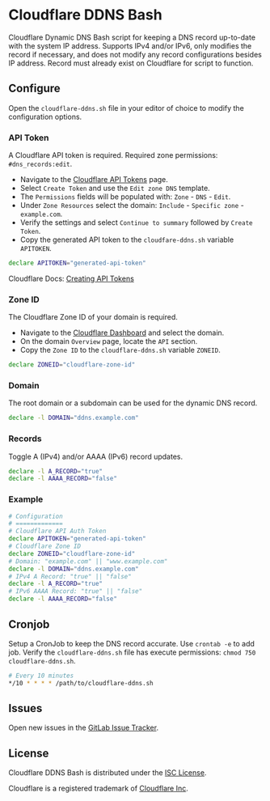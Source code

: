 # Cloudflare DDNS Bash
Cloudflare Dynamic DNS Bash script for keeping a DNS record up-to-date with the system IP address. Supports IPv4 and/or IPv6, only modifies the record if necessary, and does not modify any record configurations besides IP address. Record must already exist on Cloudflare for script to function.

## Configure
Open the `cloudflare-ddns.sh` file in your editor of choice to modify the configuration options.

### API Token
A Cloudflare API token is required. Required zone permissions: `#dns_records:edit`.

+ Navigate to the [Cloudflare API Tokens](https://dash.cloudflare.com/profile/api-tokens) page.
+ Select `Create Token` and use the `Edit zone DNS` template.
+ The `Permissions` fields will be populated with: `Zone` - `DNS` - `Edit`.
+ Under `Zone Resources` select the domain: `Include` - `Specific zone` - `example.com`.
+ Verify the settings and select `Continue to summary` followed by `Create Token`.
+ Copy the generated API token to the `cloudfare-ddns.sh` variable `APITOKEN`.

```bash
declare APITOKEN="generated-api-token"
```

Cloudflare Docs: [Creating API Tokens](https://developers.cloudflare.com/api/tokens/create/)

### Zone ID
The Cloudflare Zone ID of your domain is required.

+ Navigate to the [Cloudflare Dashboard](https://dash.cloudflare.com/) and select the domain.
+ On the domain `Overview` page, locate the `API` section.
+ Copy the `Zone ID` to the `cloudflare-ddns.sh` variable `ZONEID`.

```bash
declare ZONEID="cloudflare-zone-id"
```

### Domain
The root domain or a subdomain can be used for the dynamic DNS record.

```bash
declare -l DOMAIN="ddns.example.com"
```

### Records
Toggle A (IPv4) and/or AAAA (IPv6) record updates.

```bash
declare -l A_RECORD="true"
declare -l AAAA_RECORD="false"
```

### Example

```bash
# Configuration
# =============
# Cloudflare API Auth Token
declare APITOKEN="generated-api-token"
# Cloudflare Zone ID
declare ZONEID="cloudflare-zone-id"
# Domain: "example.com" || "www.example.com"
declare -l DOMAIN="ddns.example.com"
# IPv4 A Record: "true" || "false"
declare -l A_RECORD="true"
# IPv6 AAAA Record: "true" || "false"
declare -l AAAA_RECORD="false"
```

## Cronjob
Setup a CronJob to keep the DNS record accurate. Use `crontab -e` to add job.
Verify the `cloudflare-ddns.sh` file has execute permissions: `chmod 750 cloudflare-ddns.sh`.

```bash
# Every 10 minutes
*/10 * * * * /path/to/cloudflare-ddns.sh
```

## Issues
Open new issues in the [GitLab Issue Tracker](https://gitlab.com/whateverbits/cloudflare-ddns-bash/-/issues).

## License
Cloudflare DDNS Bash is distributed under the [ISC License](https://gitlab.com/whateverbits/cloudflare-ddns-bash/-/blob/main/LICENSE).

Cloudflare is a registered trademark of [Cloudflare Inc](https://cloudflare.com/).
